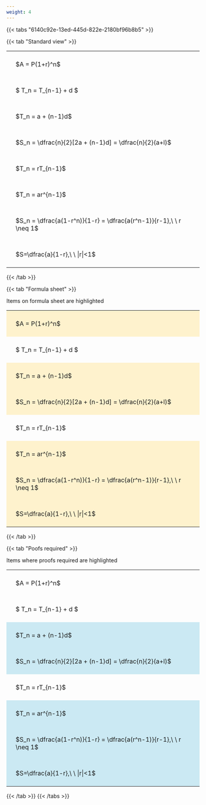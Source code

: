 ```yaml
---
weight: 4
---
```


{{< tabs "6140c92e-13ed-445d-822e-2180bf96b8b5" >}}

{{< tab "Standard view" >}}

<style type="text/css">
#T_fe0d2 th.col_heading {
  text-align: left;
  font-size: 1em;
}
#T_fe0d2 td {
  text-align: left;
  font-size: 1em;
  padding: 1.5em;
}
</style>
<table id="T_fe0d2">
  <thead>
  </thead>
  <tbody>
    <tr>
      <td id="T_fe0d2_row0_col0" class="data row0 col0" >$A = P(1+r)^n$</td>
    </tr>
    <tr>
      <td id="T_fe0d2_row1_col0" class="data row1 col0" >$ T_n = T_{n-1} + d $</td>
    </tr>
    <tr>
      <td id="T_fe0d2_row2_col0" class="data row2 col0" >$T_n = a + (n-1)d$</td>
    </tr>
    <tr>
      <td id="T_fe0d2_row3_col0" class="data row3 col0" >$S_n = \dfrac{n}{2}[2a + (n-1)d] = \dfrac{n}{2}(a+l)$</td>
    </tr>
    <tr>
      <td id="T_fe0d2_row4_col0" class="data row4 col0" >$T_n = rT_{n-1}$</td>
    </tr>
    <tr>
      <td id="T_fe0d2_row5_col0" class="data row5 col0" >$T_n = ar^{n-1}$</td>
    </tr>
    <tr>
      <td id="T_fe0d2_row6_col0" class="data row6 col0" >$S_n = \dfrac{a(1-r^n)}{1-r} = \dfrac{a(r^n-1)}{r-1},\ \  r \neq 1$</td>
    </tr>
    <tr>
      <td id="T_fe0d2_row7_col0" class="data row7 col0" >$S=\dfrac{a}{1-r},\ \ |r|<1$</td>
    </tr>
  </tbody>
</table>
{{< /tab >}}

{{< tab "Formula sheet" >}}

Items on formula sheet are highlighted 
<br>
<style type="text/css">
#T_b5ce4 th.col_heading {
  text-align: left;
  font-size: 1em;
}
#T_b5ce4 td {
  text-align: left;
  font-size: 1em;
  padding: 1.5em;
}
#T_b5ce4_row0_col0, #T_b5ce4_row2_col0, #T_b5ce4_row3_col0, #T_b5ce4_row5_col0, #T_b5ce4_row6_col0, #T_b5ce4_row7_col0 {
  background-color: rgba(255,194,10, 0.2);
}
#T_b5ce4_row1_col0, #T_b5ce4_row4_col0 {
  background-color: rgba(0,0,0,0);
}
</style>
<table id="T_b5ce4">
  <thead>
  </thead>
  <tbody>
    <tr>
      <td id="T_b5ce4_row0_col0" class="data row0 col0" >$A = P(1+r)^n$</td>
    </tr>
    <tr>
      <td id="T_b5ce4_row1_col0" class="data row1 col0" >$ T_n = T_{n-1} + d $</td>
    </tr>
    <tr>
      <td id="T_b5ce4_row2_col0" class="data row2 col0" >$T_n = a + (n-1)d$</td>
    </tr>
    <tr>
      <td id="T_b5ce4_row3_col0" class="data row3 col0" >$S_n = \dfrac{n}{2}[2a + (n-1)d] = \dfrac{n}{2}(a+l)$</td>
    </tr>
    <tr>
      <td id="T_b5ce4_row4_col0" class="data row4 col0" >$T_n = rT_{n-1}$</td>
    </tr>
    <tr>
      <td id="T_b5ce4_row5_col0" class="data row5 col0" >$T_n = ar^{n-1}$</td>
    </tr>
    <tr>
      <td id="T_b5ce4_row6_col0" class="data row6 col0" >$S_n = \dfrac{a(1-r^n)}{1-r} = \dfrac{a(r^n-1)}{r-1},\ \  r \neq 1$</td>
    </tr>
    <tr>
      <td id="T_b5ce4_row7_col0" class="data row7 col0" >$S=\dfrac{a}{1-r},\ \ |r|<1$</td>
    </tr>
  </tbody>
</table>
{{< /tab >}}

{{< tab "Poofs required" >}}

Items where proofs required are highlighted 
<br>
<style type="text/css">
#T_886df th.col_heading {
  text-align: left;
  font-size: 1em;
}
#T_886df td {
  text-align: left;
  font-size: 1em;
  padding: 1.5em;
}
#T_886df_row0_col0, #T_886df_row1_col0, #T_886df_row4_col0 {
  background-color: rgba(0,0,0,0);
}
#T_886df_row2_col0, #T_886df_row3_col0, #T_886df_row5_col0, #T_886df_row6_col0, #T_886df_row7_col0 {
  background-color: rgba(0,150,200, 0.2);
}
</style>
<table id="T_886df">
  <thead>
  </thead>
  <tbody>
    <tr>
      <td id="T_886df_row0_col0" class="data row0 col0" >$A = P(1+r)^n$</td>
    </tr>
    <tr>
      <td id="T_886df_row1_col0" class="data row1 col0" >$ T_n = T_{n-1} + d $</td>
    </tr>
    <tr>
      <td id="T_886df_row2_col0" class="data row2 col0" >$T_n = a + (n-1)d$</td>
    </tr>
    <tr>
      <td id="T_886df_row3_col0" class="data row3 col0" >$S_n = \dfrac{n}{2}[2a + (n-1)d] = \dfrac{n}{2}(a+l)$</td>
    </tr>
    <tr>
      <td id="T_886df_row4_col0" class="data row4 col0" >$T_n = rT_{n-1}$</td>
    </tr>
    <tr>
      <td id="T_886df_row5_col0" class="data row5 col0" >$T_n = ar^{n-1}$</td>
    </tr>
    <tr>
      <td id="T_886df_row6_col0" class="data row6 col0" >$S_n = \dfrac{a(1-r^n)}{1-r} = \dfrac{a(r^n-1)}{r-1},\ \  r \neq 1$</td>
    </tr>
    <tr>
      <td id="T_886df_row7_col0" class="data row7 col0" >$S=\dfrac{a}{1-r},\ \ |r|<1$</td>
    </tr>
  </tbody>
</table>
{{< /tab >}}
{{< /tabs >}}